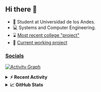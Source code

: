## Hi there 👋

<!--
**Daniel-VergaraM/Daniel-VergaraM** is a ✨ _special_ ✨ repository because its `README.md` (this file) appears on your GitHub profile.-->

- 🌱 Student at Universidad de los Andes.
- 💻 Systems and Computer Engineering.
- ⌛ [Most recent college "project"](https://daniel-vergaram.github.io/TallerAngular/)
- 🔨 [Current working project](https://github.com/Daniel-VergaraM/WebRTC-Video-Broadcast)


<h3><a href="https://dvergaram.is-a.dev/links" target="_blank">Socials</a></h3>
  


[![Activity Graph](https://github-readme-activity-graph.vercel.app/graph?username=daniel-vergaram&theme=github-dark-dimmed&custom_title=Daniel%27s%20Activity%20Graph&hide_border=true)](https://github.com/ashutosh00710/github-readme-activity-graph)

<!--START_SECTION:activity-->

<!--END_SECTION:activity-->

<details> <summary> <b>⚡ Recent Activity</b> </summary>
  
<!--START_SECTION:waka-->
![Code Time](http://img.shields.io/badge/Code%20Time-401%20hrs%2026%20mins-blue)

![Lines of code](https://img.shields.io/badge/From%20Hello%20World%20I%27ve%20Written-478.5%20thousand%20lines%20of%20code-blue)

**🐱 My GitHub Data** 

> 📦 ? Used in GitHub's Storage 
 > 
> 🏆 117 Contributions in the Year 2025
 > 
> 💼 Opted to Hire
 > 
> 📜 13 Public Repositories 
 > 
> 🔑 0 Private Repositories 
 > 
**I'm an Early 🐤** 

```text
🌞 Morning                97 commits          ████░░░░░░░░░░░░░░░░░░░░░   15.80 % 
🌆 Daytime                211 commits         █████████░░░░░░░░░░░░░░░░   34.36 % 
🌃 Evening                194 commits         ████████░░░░░░░░░░░░░░░░░   31.60 % 
🌙 Night                  112 commits         █████░░░░░░░░░░░░░░░░░░░░   18.24 % 
```


📊 **This Week I Spent My Time On** 

```text
🕑︎ Time Zone: America/Bogota

💬 Programming Languages: 
TypeScript               7 hrs 30 mins       ████████░░░░░░░░░░░░░░░░░   31.50 % 
JavaScript               4 hrs 19 mins       █████░░░░░░░░░░░░░░░░░░░░   18.16 % 
JSON                     2 hrs 27 mins       ███░░░░░░░░░░░░░░░░░░░░░░   10.29 % 
Bash                     1 hr 55 mins        ██░░░░░░░░░░░░░░░░░░░░░░░   08.08 % 
CSS                      1 hr 13 mins        █░░░░░░░░░░░░░░░░░░░░░░░░   05.14 % 

🐱‍💻 Projects: 
daniel-vergaram.github.io11 hrs 17 mins      ████████████░░░░░░░░░░░░░   47.38 % 
api                      5 hrs 7 mins        █████░░░░░░░░░░░░░░░░░░░░   21.53 % 
vim_runtime              1 hr 42 mins        ██░░░░░░░░░░░░░░░░░░░░░░░   07.17 % 
ISIS2603_202510_parcial2 1 hr 12 mins        █░░░░░░░░░░░░░░░░░░░░░░░░   05.10 % 
MilkshakeTest            56 mins             █░░░░░░░░░░░░░░░░░░░░░░░░   03.92 % 
```


 Last Updated on 17/05/2025 00:51:24 UTC
<!--END_SECTION:waka-->

</details>

<details> <summary> <b>📈 GitHub Stats</b> </summary>
<!--START_SECTION:simplewaka-->

```txt
From: 10 June 2024 - To: 17 May 2025

Total Time: 401 hrs 26 mins

Java                139 hrs 56 mins 🟩🟩🟩🟩🟩🟩🟩🟩🟨⬜⬜⬜⬜⬜⬜⬜⬜⬜⬜⬜⬜⬜⬜⬜⬜   34.86 %
TypeScript          90 hrs 45 mins  🟩🟩🟩🟩🟩🟨⬜⬜⬜⬜⬜⬜⬜⬜⬜⬜⬜⬜⬜⬜⬜⬜⬜⬜⬜   22.61 %
JavaScript          66 hrs 19 mins  🟩🟩🟩🟩⬜⬜⬜⬜⬜⬜⬜⬜⬜⬜⬜⬜⬜⬜⬜⬜⬜⬜⬜⬜⬜   16.52 %
Bash                18 hrs 37 mins  🟩⬜⬜⬜⬜⬜⬜⬜⬜⬜⬜⬜⬜⬜⬜⬜⬜⬜⬜⬜⬜⬜⬜⬜⬜   04.64 %
HTML                16 hrs 51 mins  🟩⬜⬜⬜⬜⬜⬜⬜⬜⬜⬜⬜⬜⬜⬜⬜⬜⬜⬜⬜⬜⬜⬜⬜⬜   04.20 %
```

<!--END_SECTION:simplewaka-->
</details>
